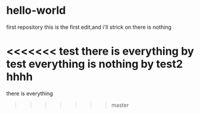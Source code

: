 # hello-world
first repository
this is the first edit,and i'll strick on
 there is nothing
 
<<<<<<< test
 there is everything by test
 everything is nothing by test2
hhhh
=======
 there is everything 
>>>>>>> master
